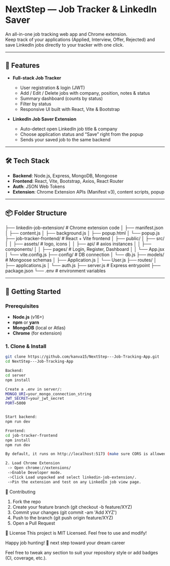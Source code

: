 # NextStep — Job Tracker & LinkedIn Saver

An all-in-one job tracking web app and Chrome extension.  
Keep track of your applications (Applied, Interview, Offer, Rejected) and save LinkedIn jobs directly to your tracker with one click.

---

## 🚀 Features

- **Full-stack Job Tracker**  
  - User registration & login (JWT)  
  - Add / Edit / Delete jobs with company, position, notes & status  
  - Summary dashboard (counts by status)  
  - Filter by status  
  - Responsive UI built with React, Vite & Bootstrap

- **LinkedIn Job Saver Extension**  
  - Auto-detect open LinkedIn job title & company  
  - Choose application status and “Save” right from the popup  
  - Sends your saved job to the same backend  

---

## 🛠️ Tech Stack

- **Backend**: Node.js, Express, MongoDB, Mongoose  
- **Frontend**: React, Vite, Bootstrap, Axios, React Router  
- **Auth**: JSON Web Tokens  
- **Extension**: Chrome Extension APIs (Manifest v3), content scripts, popup  

---

## 📦 Folder Structure

├── linkedin-job-extension/ # Chrome extension code
│ ├── manifest.json
│ ├── content.js
│ ├── background.js
│ ├── popup.html
│ └── popup.js
├── job-tracker-frontend/ # React + Vite frontend
│ ├── public/
│ ├── src/
│ │ ├── assets/ # logo, icons
│ │ ├── api/ # axios instances
│ │ ├── components/
│ │ ├── pages/ # Login, Register, Dashboard
│ │ └── App.jsx
│ └── vite.config.js
├── config/ # DB connection
│ └── db.js
├── models/ # Mongoose schemas
│ ├── Application.js
│ └── User.js
├── routes/
│ ├── applications.js
│ └── auth.js
├── server.js # Express entrypoint
├── package.json
└── .env # environment variables


---

## 🔧 Getting Started

### Prerequisites

- **Node.js** (v16+)
- **npm** or **yarn**
- **MongoDB** (local or Atlas)
- **Chrome** (for extension)

### 1. Clone & Install

```bash
git clone https://github.com/kanva15/NextStep---Job-Tracking-App.git
cd NextStep---Job-Tracking-App

Backend:
cd server
npm install

Create a .env in server/:
MONGO_URI=your_mongo_connection_string
JWT_SECRET=your_jwt_secret
PORT=5000


Start backend:
npm run dev

Frontend:
cd job-tracker-frontend
npm install
npm run dev

By default, it runs on http://localhost:5173 (make sure CORS is allowed for your extension).

2. Load Chrome Extension
 -> Open chrome://extensions/
 ->Enable Developer mode.
 ->Click Load unpacked and select linkedin-job-extension/.
 ->Pin the extension and test on any LinkedIn job view page.

```

🤝 Contributing
1. Fork the repo
2. Create your feature branch (git checkout -b feature/XYZ)
3. Commit your changes (git commit -am 'Add XYZ')
4. Push to the branch (git push origin feature/XYZ)
5. Open a Pull Request

📄 License
This project is MIT Licensed. Feel free to use and modify!

Happy job hunting! 🚀
next step toward your dream career

Feel free to tweak any section to suit your repository style or add badges (CI, coverage, etc.).

